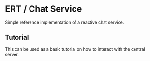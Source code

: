 # ERT / Chat Service

Simple reference implementation of a reactive chat service.

## Tutorial
This can be used as a basic tutorial on how to interact with the central server.
